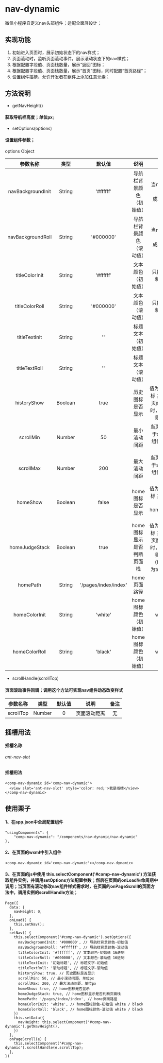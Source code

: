 # nav-dynamic
微信小程序自定义nav头部组件；适配全面屏设计；

## 实现功能
1. 初始进入页面时，展示初始状态下的nav样式；
2. 页面滚动时，监听页面滚动事件，展示滚动状态下的nav样式；
3. 根据配置字段值、页面栈数量，展示“返回”图标；
4. 根据配置字段值、页面栈数量，展示“首页”图标，同时配置“首页路径”；
5. 设置组件插槽，允许开发者在组件上添加任意元素；

## 方法说明
* getNavHeight()
#### 获取导航栏高度；单位px;

* setOptions(options)
#### 设置组件参数；
options Object

| 参数名称 | 类型 | 默认值 | 说明 | 备注 |
| :----: | :----: | :----: | :----: | :----: |
| navBackgroundInit | String | '#ffffff' | 导航栏背景颜色（初始值） | 当nav要设置透明时，可设置成'transparent' |
| navBackgroundRoll | String | '#000000' | 导航栏背景颜色（滚动值） | 当nav要设置透明时，可设置成'transparent' |
| titleColorInit | String | '#ffffff' | 文本颜色（初始值） | 只能设置成16进制，不可简写 |
| titleColorRoll | String | '#000000' | 文本颜色（滚动值） | 只能设置成16进制，不可简写 |
| titleTextInit | String | '' | 标题文本（初始值） | 无 |
| titleTextRoll | String | '' | 标题文本（滚动值） | 无 |
| historyShow | Boolean | true | 历史图标是否显示 | 值为false，隐藏图标；值为true，当页面栈数量小于2时，隐藏图标，否则，显示图标 |
| scrollMin | Number | 50 | 最小滚动间距 | 当页面滚动距离小于scrollMin时；组件的opacity值为0 |
| scrollMax | Number | 200 | 最大滚动间距 | 当页面滚动距离大于scrollMax时；组件的opacity值为1 |
| homeShow | Boolean | false | home图标是否显示 | 值为false，隐藏图标；值为true，还要设置homeJudgeStack再行判断 |
| homeJudgeStack | Boolean | true | home图标显示是否判断页面栈 | 值为false，显示图标；值为true，当页面栈数量小于2时，显示图标，否则，隐藏图标（homeShow值为true才有意义） |
| homePath | String | '/pages/index/index' | home页面路径 | 无 |
| homeColorInit | String | 'white' | home图标颜色（初始值） | white / black |
| homeColorRoll | String | 'black' | home图标颜色（初始值） | white / black |

* scrollHandle(scrollTop)
#### 页面滚动事件回调；调用这个方法可实现nav组件动态改变样式

| 参数名称 | 类型 | 默认值 | 说明 | 备注 |
| :----: | :----: | :----: | :----: | :----: |
| scrollTop | Number | 0 | 页面滚动距离 | 无 |

## 插槽用法
#### 插槽名称 
###### ant-nav-slot

#### 插槽用法
```
<comp-nav-dynamic id='comp-nav-dynamic'>
  <view slot='ant-nav-slot' style='color: red;'>我是插槽</view>
</comp-nav-dynamic>
```

## 使用栗子
#### 1、在app.json中全局配置组件
```
"usingComponents": {
    "comp-nav-dynamic": "/components/nav-dynamic/nav-dynamic"
},
```
#### 2、在页面的wxml中引入组件
```
<comp-nav-dynamic id='comp-nav-dynamic'></comp-nav-dynamic>
```
#### 3、在页面的js中使用 this.selectComponent('#comp-nav-dynamic') 方法获取组件实例，并调用setOptions方法配置参数；然后在页面的onLoad生命周期中调用；当页面有滚动修改nav组件样式需求时，在页面的onPageScroll的页面方法中，调用实例的scrollHandle方法；
```
Page({
  data: {
    navHeight: 0,
  },
  onLoad() {
    this.setNav();
  },
  setNav() {
    this.selectComponent('#comp-nav-dynamic').setOptions({
      navBackgroundInit: '#000000', // 导航栏背景颜色-初始值
      navBackgroundRoll: '#ffffff', // 导航栏背景颜色-滚动值
      titleColorInit: '#ffffff', // 文本颜色-初始值 16进制
      titleColorRoll: '#000000', // 文本颜色-滚动值 16进制
      titleTextInit: '初始标题', // 标题文字-初始值
      titleTextRoll: '滚动标题', // 标题文字-滚动值
      historyShow: true, // 历史图标是否显示
      scrollMin: 50, // 最小滚动间距，单位px
      scrollMax: 200, // 最大滚动间距，单位px
      homeShow: true, // home图标是否显示
      homeJudgeStack: true, // home图标显示是否判断页面栈
      homePath: '/pages/index/index', // home页面路径
      homeColorInit: 'white', // home图标颜色-初始值 white / black
      homeColorRoll: 'black', // home图标颜色-滚动值 white / black
    })
    this.setData({
      navHeight: this.selectComponent('#comp-nav-dynamic').getNavHeight(),
    })
  },
  onPageScroll(e) {
    this.selectComponent('#comp-nav-dynamic').scrollHandle(e.scrollTop);
  },
})
```
